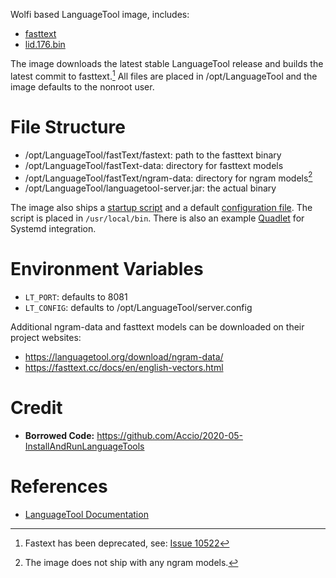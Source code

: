 Wolfi based LanguageTool image, includes:

- [fasttext](https://fasttext.cc/)
- [lid.176.bin](https://fasttext.cc/docs/en/language-identification.html)

The image downloads the latest stable LanguageTool release and builds the latest commit to fasttext.[^1]
All files are placed in /opt/LanguageTool and the image defaults to the nonroot user.

# File Structure

- /opt/LanguageTool/fastText/fastext: path to the fasttext binary
- /opt/LanguageTool/fastText-data: directory for fasttext models
- /opt/LanguageTool/fastText/ngram-data: directory for ngram models[^2]
- /opt/LanguageTool/languagetool-server.jar: the actual binary

The image also ships a [startup script](./lt-server.sh) and a default [configuration file](./server.config).
The script is placed in `/usr/local/bin`. There is also an example [Quadlet](./quadlet/languagetool.container) for Systemd integration.

# Environment Variables

- `LT_PORT`: defaults to 8081
- `LT_CONFIG`: defaults to /opt/LanguageTool/server.config

Additional ngram-data and fasttext models can be downloaded on their project websites:

- <https://languagetool.org/download/ngram-data/>
- <https://fasttext.cc/docs/en/english-vectors.html>

# Credit

- **Borrowed Code:** <https://github.com/Accio/2020-05-InstallAndRunLanguageTools>

# References

- [LanguageTool Documentation](https://dev.languagetool.org/)

[^1]: Fastext has been deprecated, see: [Issue 10522](https://github.com/languagetool-org/languagetool/issues/10522)
[^2]: The image does not ship with any ngram models.